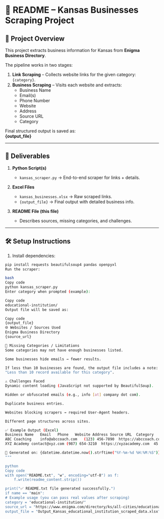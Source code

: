 # 📘 README – Kansas Businesses Scraping Project

## 📌 Project Overview
This project extracts business information for Kansas from **Enigma Business Directory**.

The pipeline works in two stages:

1. **Link Scraping** – Collects website links for the given category: `{category}`.
2. **Business Scraping** – Visits each website and extracts:
   - Business Name
   - Email(s)
   - Phone Number
   - Website
   - Address
   - Source URL
   - Category

Final structured output is saved as:  
**{output_file}**

---

## 📂 Deliverables
1. **Python Script(s)**  
   - `kansas_scraper.py` → End-to-end scraper for links + details.

2. **Excel Files**
   - `kansas_businesses.xlsx` → Raw scraped links.  
   - `{output_file}` → Final output with detailed business info.

3. **README File (this file)**  
   - Describes sources, missing categories, and challenges.

---

## 🛠️ Setup Instructions
1. Install dependencies:
```bash
pip install requests beautifulsoup4 pandas openpyxl
Run the scraper:

bash
Copy code
python kansas_scraper.py
Enter category when prompted (example):

Copy code
educational-institution/
Output file will be saved as:

Copy code
{output_file}
🌐 Websites / Sources Used
Enigma Business Directory
{source_url}

🚨 Missing Categories / Limitations
Some categories may not have enough businesses listed.

Some businesses hide emails → fewer results.

If less than 10 businesses are found, the output file includes a note:
"Less than 10 record available for this category".

⚠️ Challenges Faced
Dynamic content loading (JavaScript not supported by BeautifulSoup).

Hidden or obfuscated emails (e.g., info [at] company dot com).

Duplicate business entries.

Websites blocking scrapers → required User-Agent headers.

Different page structures across sites.

✅ Example Output (Excel)
Business Name	Email	Phone	Website	Address	Source URL	Category
ABC Coaching	info@abccoach.com	(123) 456-7890	https://abccoach.com	123 Main St, Kansas City	Enigma URL	Coaching Institutes
XYZ Academy	contact@xyz.com	(987) 654-3210	https://xyzacademy.com	45 Elm St, Wichita, KS	Enigma URL	Coaching Institutes

📅 Generated on: {datetime.datetime.now().strftime("%Y-%m-%d %H:%M:%S")}
"""

python
Copy code
with open("README.txt", "w", encoding="utf-8") as f:
    f.write(readme_content.strip())

print("✅ README.txt file generated successfully.")
if name == "main":
# Example usage (you can pass real values after scraping)
category = "educational-institution/"
source_url = "https://www.enigma.com/directory/ks/all-cities/educational-institution/"
output_file = "Output_Kansas_educational_institution_scraped_data.xlsx"
